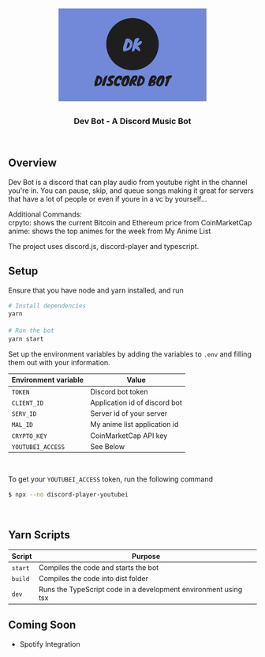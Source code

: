 
<h1 align="center">
	<img
		width="300"
		alt="Dev Bot"
		src="devbot.png"/>
</h1>
<h3 align="center">
    Dev Bot - A Discord Music Bot
</h3>

</br>

## Overview
Dev Bot is a discord that can play audio from youtube right in the channel you're in.
You can pause, skip, and queue songs making it great for servers that have a lot of people or even if youre in a vc by yourself... 


Additional Commands:  </br>
crpyto: shows the current Bitcoin and Ethereum price from CoinMarketCap </br>
anime: shows the top animes for the week from My Anime List </br>


The project uses discord.js, discord-player and typescript.


## Setup 

Ensure that you have node and yarn installed, and run

```bash
# Install dependencies
yarn

# Run the bot
yarn start 
```

Set up the environment variables by adding the variables to `.env` and filling them out with your information.

| Environment variable | Value                         |
| -------------------- | ------------------------------|
| `TOKEN`              | Discord bot token             |
| `CLIENT_ID`          | Application id of discord bot |
| `SERV_ID`            | Server id of your server      |
| `MAL_ID`             | My anime list application id  |
| `CRYPTO_KEY`		   | CoinMarketCap API key         |
| `YOUTUBEI_ACCESS`    | See Below                     |


</br>

To get your `YOUTUBEI_ACCESS` token, run the following command

```bash
$ npx --no discord-player-youtubei
```
</br>

## Yarn Scripts

| Script | Purpose                                                         |
|--------|-----------------------------------------------------------------|
|`start` | Compiles the code and starts the bot                            |
|`build` | Compiles the code into dist folder                              |
|`dev`   | Runs the TypeScript code in a development environment using tsx |


## Coming Soon
- Spotify Integration

